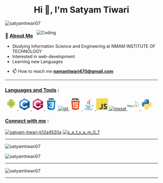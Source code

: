 <h1 align="center">Hi 👋, I'm Satyam Tiwari</h1>

<p align="left"> <img src="https://komarev.com/ghpvc/?username=satyamtiwari07&label=Profile%20views&color=0e75b6&style=flat" alt="satyamtiwari07" /> </p>

<img align="right" alt="Coding" width="400" src="https://miro.medium.com/max/1360/0*7Q3yvSIv_t0ioJ-Z.gif">

<h3 align="left">🚀 <u>About Me</u> </h3>
<ul>
    <li>Studying Information Science and Engineering at NMAM INSTITUTE OF TECHNOLOGY</li>
    <li>Interested in web-development</li>
    <li>Learning new Languages </li>
</ul>

- 📫 How to reach me **namantiwari470@gmail.com**
<hr>

<h3 align="left"><u>Languages and Tools</u> :</h3>
<p align="left"> <a href="https://developer.android.com" target="_blank" rel="noreferrer"> <img src="https://raw.githubusercontent.com/devicons/devicon/master/icons/android/android-original-wordmark.svg" alt="android" width="40" height="40"/> </a> <a href="https://www.cprogramming.com/" target="_blank" rel="noreferrer"> <img src="https://raw.githubusercontent.com/devicons/devicon/master/icons/c/c-original.svg" alt="c" width="40" height="40"/> </a> <a href="https://www.w3schools.com/cpp/" target="_blank" rel="noreferrer"> <img src="https://raw.githubusercontent.com/devicons/devicon/master/icons/cplusplus/cplusplus-original.svg" alt="cplusplus" width="40" height="40"/> </a> <a href="https://www.w3schools.com/css/" target="_blank" rel="noreferrer"> <img src="https://raw.githubusercontent.com/devicons/devicon/master/icons/css3/css3-original-wordmark.svg" alt="css3" width="40" height="40"/> </a> <a href="https://git-scm.com/" target="_blank" rel="noreferrer"> <img src="https://www.vectorlogo.zone/logos/git-scm/git-scm-icon.svg" alt="git" width="40" height="40"/> </a> <a href="https://www.w3.org/html/" target="_blank" rel="noreferrer"> <img src="https://raw.githubusercontent.com/devicons/devicon/master/icons/html5/html5-original-wordmark.svg" alt="html5" width="40" height="40"/> </a> <a href="https://www.java.com" target="_blank" rel="noreferrer"> <img src="https://raw.githubusercontent.com/devicons/devicon/master/icons/java/java-original.svg" alt="java" width="40" height="40"/> </a> <a href="https://developer.mozilla.org/en-US/docs/Web/JavaScript" target="_blank" rel="noreferrer"> <img src="https://raw.githubusercontent.com/devicons/devicon/master/icons/javascript/javascript-original.svg" alt="javascript" width="40" height="40"/> </a> <a href="https://www.microsoft.com/en-us/sql-server" target="_blank" rel="noreferrer"> <img src="https://www.svgrepo.com/show/303229/microsoft-sql-server-logo.svg" alt="mssql" width="40" height="40"/> </a> <a href="https://www.mysql.com/" target="_blank" rel="noreferrer"> <img src="https://raw.githubusercontent.com/devicons/devicon/master/icons/mysql/mysql-original-wordmark.svg" alt="mysql" width="40" height="40"/> </a> <a href="https://www.python.org" target="_blank" rel="noreferrer"> <img src="https://raw.githubusercontent.com/devicons/devicon/master/icons/python/python-original.svg" alt="python" width="40" height="40"/> </a> </p>


<h3 align="left"><u>Connect with me</u> :</h3>
<p align="left">
<a href="https://linkedin.com/in/satyam-tiwari-b12a4520a" target="blank"><img align="center" src="https://raw.githubusercontent.com/rahuldkjain/github-profile-readme-generator/master/src/images/icons/Social/linked-in-alt.svg" alt="satyam-tiwari-b12a4520a" height="30" width="40" /></a>
<a href="https://instagram.com/s_a_t_y_a_m_0_7" target="blank"><img align="center" src="https://raw.githubusercontent.com/rahuldkjain/github-profile-readme-generator/master/src/images/icons/Social/instagram.svg" alt="s_a_t_y_a_m_0_7" height="30" width="40" /></a>
</p>

<hr>

<p><img align="center" src="https://github-readme-stats.vercel.app/api/top-langs?username=satyamtiwari07&show_icons=true&locale=en&layout=compact" alt="satyamtiwari07" /></p>

<p><img align="center" src="https://github-readme-stats.vercel.app/api?username=satyamtiwari07&show_icons=true&locale=en" alt="satyamtiwari07" /></p>

<hr>
<p><img align="center" src="https://github-readme-streak-stats.herokuapp.com/?user=satyamtiwari07&" alt="satyamtiwari07" /></p>

<hr>
